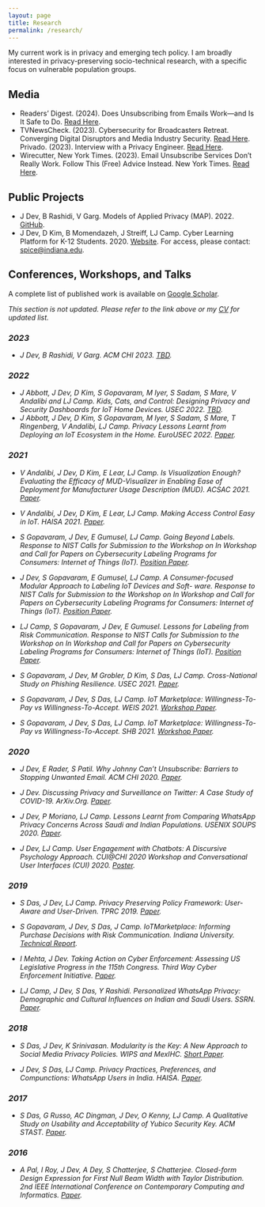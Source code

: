 ```yaml
---
layout: page
title: Research
permalink: /research/
---
```


My current work is in privacy and emerging tech policy. I am broadly interested in privacy-preserving socio-technical research, with a specific focus on vulnerable population groups. 

## Media
- Readers’ Digest. (2024). Does Unsubscribing from Emails Work—and Is It Safe to Do. [Read Here](https://www.rd.com/article/does-unsubscribing-from-emails-work-and-is-it-safe-to-do/).
- TVNewsCheck. (2023). Cybersecurity for Broadcasters Retreat. Converging Digital Disruptors and Media Industry Security. [Read Here](https://tvnewscheck.com/digital/article/cyber-experts-to-take-on-converging-digital-disruptors-and-media-industry-security/).
Privado. (2023). Interview with a Privacy Engineer. [Read Here](https://www.linkedin.com/events/7094671030534717441/).
- Wirecutter, New York Times. (2023). Email Unsubscribe Services Don’t Really Work. Follow This (Free) Advice Instead. New York Times. [Read Here](https://www.nytimes.com/wirecutter/reviews/best-email-unsubscribe-service).

## Public Projects 
- J Dev, B Rashidi, V Garg. Models of Applied Privacy (MAP). 2022. [GitHub](https://github.com/Comcast/MAP).
- J Dev, D Kim, B Momendazeh, J Streiff, LJ Camp. Cyber Learning Platform for K-12 Students. 2020. [Website](https://k12cyberctf.cognitivesecurity.net/cysp/). For access, please contact: spice@indiana.edu.

## Conferences, Workshops, and Talks 
A complete list of published work is available on  [Google Scholar](https://scholar.google.com/citations?user=uRjCQ8cAAAAJ&hl=en&oi=ao).

<i> This section is not updated. Please refer to the link above or my [CV]() for updated list. 

### 2023 
- J Dev, B Rashidi, V Garg. ACM CHI 2023. [TBD](https://devjayati.github.io/research/).

### 2022

- J Abbott, J Dev, D Kim, S Gopavaram, M Iyer, S Sadam, S Mare, V Andalibi and LJ Camp. Kids, Cats, and Control: Designing Privacy and Security Dashboards for IoT Home Devices. USEC 2022. [TBD](https://devjayati.github.io/research/).
- J Abbott, J Dev, D Kim, S Gopavaram, M Iyer, S Sadam, S Mare, T Ringenberg, V Andalibi, LJ Camp. Privacy Lessons Learnt from Deploying an IoT Ecosystem in the Home. EuroUSEC 2022. [Paper](https://dl.acm.org/doi/abs/10.1145/3549015.3554205).

### 2021

- V Andalibi, J Dev, D Kim, E Lear, LJ Camp. Is Visualization Enough? Evaluating the Efficacy of MUD-Visualizer in Enabling Ease of Deployment for Manufacturer Usage Description (MUD). ACSAC 2021. [Paper](https://dl.acm.org/doi/abs/10.1145/3485832.3485879).

- V Andalibi, J Dev, D Kim, E Lear, LJ Camp. Making Access Control Easy in IoT. HAISA 2021. [Paper](https://par.nsf.gov/servlets/purl/10296081).

- S Gopavaram, J Dev, E Gumusel, LJ Camp. Going Beyond Labels. Response to NIST Calls for Submission to the Workshop on In Workshop and Call for Papers on Cybersecurity Labeling Programs for Consumers: Internet of Things (IoT). [Position Paper](https://www.nist.gov/system/files/documents/2021/11/04/IndianaUniversity-NIST_Beyond_Privacy_Labels.pdf).

- J Dev, S Gopavaram, E Gumusel, LJ Camp. A Consumer-focused Modular Approach to Labeling IoT Devices and Soft-
ware. Response to NIST Calls for Submission to the Workshop on In Workshop and Call for Papers on Cybersecurity Labeling Programs for Consumers: Internet of Things (IoT). [Position Paper](https://www.nist.gov/system/files/documents/2021/11/04/IndianaUniversity-NIST_Modular_Labels.pdf).

- LJ Camp, S Gopavaram, J Dev, E Gumusel. Lessons for Labeling from Risk Communication. Response to NIST Calls for Submission to the Workshop on In Workshop and Call for Papers on Cybersecurity Labeling Programs for Consumers: Internet of Things (IoT). [Position Paper](https://www.nist.gov/system/files/documents/2021/11/04/IndianaUniversity-NIST_Lessons_for_Labeling_from_Risk_Communication.pdf).

- S Gopavaram, J Dev, M Grobler, D Kim, S Das, LJ Camp. Cross-National Study on Phishing Resilience. USEC 2021. [Paper](https://www.usablesecurity.net/USEC/usec21/papers/usec2021_Shakthidhar_Reddy_Gopavaram.pdf).

- S Gopavaram, J Dev, S Das, LJ Camp. IoT Marketplace: Willingness-To-Pay vs Willingness-To-Accept. WEIS 2021. [Workshop Paper](https://weis2018.econinfosec.org/wp-content/uploads/sites/10/2021/06/weis21-gopavaram.pdf).

- S Gopavaram, J Dev, S Das, LJ Camp. IoT Marketplace: Willingness-To-Pay vs Willingness-To-Accept. SHB 2021. [Workshop Paper](https://www.researchgate.net/publication/350978906_Cross-National_Study_on_Phishing_Resilience).

### 2020

- J Dev, E Rader, S Patil. Why Johnny Can’t Unsubscribe: Barriers to Stopping Unwanted Email. ACM CHI 2020. [Paper](https://dl.acm.org/doi/abs/10.1145/3313831.3376165).

- J Dev. Discussing Privacy and Surveillance on Twitter: A Case Study of COVID-19. ArXiv.Org. [Paper](https://www.semanticscholar.org/paper/Discussing-Privacy-and-Surveillance-on-Twitter%3A-A-Dev/a12634eae1375785cd65cf0dff20203821e4fe2f).

- J Dev, P Moriano, LJ Camp. Lessons Learnt from Comparing WhatsApp Privacy Concerns Across Saudi and Indian Populations. USENIX SOUPS 2020. [Paper](https://www.usenix.org/conference/soups2020/presentation/dev).

- J Dev, LJ Camp. User Engagement with Chatbots: A Discursive Psychology Approach. CUI@CHI 2020 Workshop and Conversational User Interfaces (CUI) 2020. [Poster](https://www.researchgate.net/publication/342110096_User_Engagement_with_Chatbots_A_Discursive_Psychology_Approach).

### 2019

- S Das, J Dev, LJ Camp. Privacy Preserving Policy Framework: User-Aware and User-Driven. TPRC 2019. [Paper](https://papers.ssrn.com/sol3/papers.cfm?abstract_id=3445942).

- S Gopavaram, J Dev, S Das, J Camp. IoTMarketplace: Informing Purchase Decisions with Risk Communication. Indiana University. [Technical Report](https://help.luddy.indiana.edu/techreports/TRNNN.cgi?trnum=TR742). 

- I Mehta, J Dev. Taking Action on Cyber Enforcement: Assessing US Legislative Progress in the 115th Congress. Third Way Cyber Enforcement Initiative. [Paper](https://www.jstor.org/stable/resrep20129?seq=1#metadata_info_tab_contents).

- LJ Camp, J Dev, S Das, Y Rashidi. Personalized WhatsApp Privacy: Demographic and Cultural Influences on Indian and Saudi Users. SSRN. [Paper](https://papers.ssrn.com/sol3/papers.cfm?abstract_id=3391021).

### 2018

- S Das, J Dev, K Srinivasan. Modularity is the Key: A New Approach to Social Media Privacy Policies. WIPS and MexIHC. [Short Paper](https://dl.acm.org/doi/abs/10.1145/3293578.3293589).

- J Dev, S Das, LJ Camp. Privacy Practices, Preferences, and Compunctions: WhatsApp Users in India. HAISA. [Paper](https://books.google.com/books?hl=en&lr=&id=XXRvDwAAQBAJ&oi=fnd&pg=PA135&dq=Privacy+Practices,+Preferences,+and+Compunctions:+WhatsApp+Users+in+India&ots=_onAtyW3FG&sig=NsLG9ruZbeDp8D3mQuCKh1XRGP4#v=onepage&q=Privacy%20Practices%2C%20Preferences%2C%20and%20Compunctions%3A%20WhatsApp%20Users%20in%20India&f=false).
	
### 2017

- S Das, G Russo, AC Dingman, J Dev, O Kenny, LJ Camp. A Qualitative Study on Usability and Acceptability of Yubico Security Key. ACM STAST. [Paper](https://dl.acm.org/doi/10.1145/3167996.3167997).

### 2016

- A Pal, I Roy, J Dev, A Dey, S Chatterjee, S Chatterjee. Closed-form Design Expression for First Null Beam Width with Taylor Distribution. 2nd IEEE International Conference on Contemporary Computing and Informatics. [Paper](https://ieeexplore.ieee.org/document/7918798).
